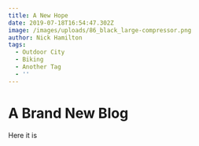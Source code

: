 ```yaml
---
title: A New Hope
date: 2019-07-18T16:54:47.302Z
image: /images/uploads/86_black_large-compressor.png
author: Nick Hamilton
tags:
  - Outdoor City
  - Biking
  - Another Tag
  - ''
---
```

# A Brand New Blog

Here it is
